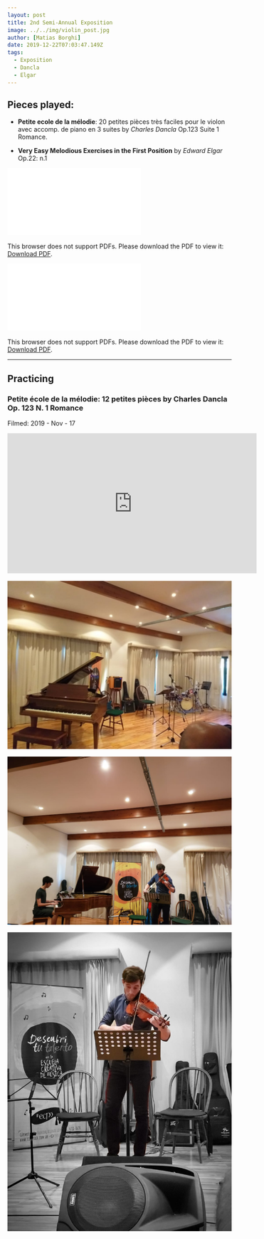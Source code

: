 ```yaml
---
layout: post
title: 2nd Semi-Annual Exposition
image: ../../img/violin_post.jpg
author: [Matias Borghi]
date: 2019-12-22T07:03:47.149Z
tags:
  - Exposition
  - Dancla
  - Elgar
---
```


## Pieces played:

- **Petite ecole de la mélodie**: 20 petites pièces très faciles pour le violon avec accomp. de piano en 3 suites by *Charles Dancla* Op.123 Suite 1 Romance.

- **Very Easy Melodious Exercises in the First Position** by *Edward Elgar* Op.22: n.1

<object data="./dancla.pdf" type="application/pdf" width="700px" height="700px">
    <embed src="./dancla.pdf">
        <p>This browser does not support PDFs. Please download the PDF to view it: <a href="./dancla.pdf">Download PDF</a>.</p>
    </embed>
</object>


<object data="./elgar.pdf" type="application/pdf" width="700px" height="700px">
    <embed src="./elgar.pdf">
        <p>This browser does not support PDFs. Please download the PDF to view it: <a href="./elgar.pdf">Download PDF</a>.</p>
    </embed>
</object>

----

## Practicing

### Petite école de la mélodie: 12 petites pièces by Charles Dancla Op. 123 N. 1 Romance

Filmed: 2019 - Nov - 17

<iframe width="560" height="315" src="https://www.youtube.com/embed/rupT7qI6Oc0" frameborder="0" allow="accelerometer; autoplay; encrypted-media; gyroscope; picture-in-picture" allowfullscreen></iframe>

![Stage](./stage.jpg)

![Duo](./duo.jpg)

![BlackandWhite](./bw.jpg)

